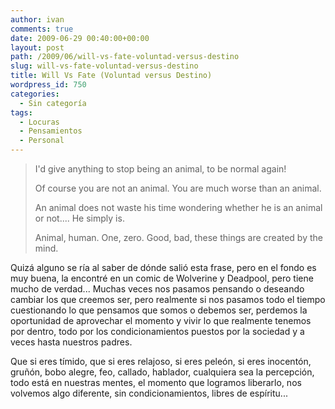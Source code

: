 ```yaml
---
author: ivan
comments: true
date: 2009-06-29 00:40:00+00:00
layout: post
path: /2009/06/will-vs-fate-voluntad-versus-destino
slug: will-vs-fate-voluntad-versus-destino
title: Will Vs Fate (Voluntad versus Destino)
wordpress_id: 750
categories:
  - Sin categoría
tags:
  - Locuras
  - Pensamientos
  - Personal
---
```


<blockquote>I'd give anything to stop being an animal, to be normal again!

Of course you are not an animal. You are much worse than an animal.

An animal does not waste his time wondering whether he is an animal or not.... He simply is.

Animal, human. One, zero. Good, bad, these things are created by the mind.</blockquote>

Quizá alguno se ría al saber de dónde salió esta frase, pero en el fondo es muy buena, la encontré en un comic de Wolverine y Deadpool, pero tiene mucho de verdad... Muchas veces nos pasamos pensando o deseando cambiar los que creemos ser, pero realmente si nos pasamos todo el tiempo cuestionando lo que pensamos que somos o debemos ser, perdemos la oportunidad de aprovechar el momento y vivir lo que realmente tenemos por dentro, todo por los condicionamientos puestos por la sociedad y a veces hasta nuestros padres.

Que si eres tímido, que si eres relajoso, si eres peleón, si eres inocentón, gruñón, bobo alegre, feo, callado, hablador, cualquiera sea la percepción, todo está en nuestras mentes, el momento que logramos liberarlo, nos volvemos algo diferente, sin condicionamientos, libres de espíritu...
